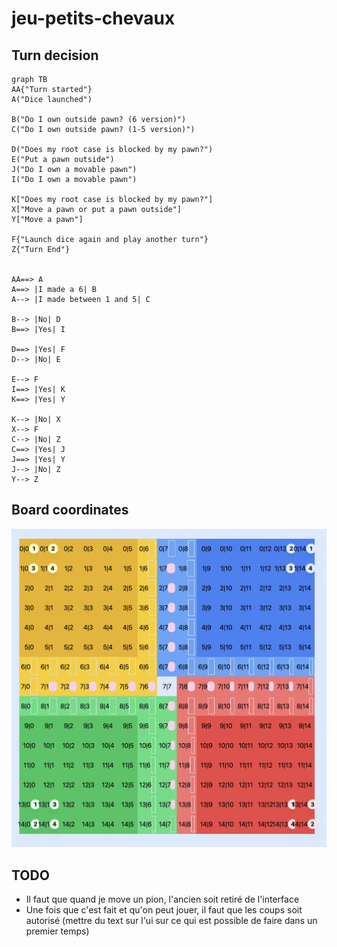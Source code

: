 # jeu-petits-chevaux

## Turn decision

```mermaid
graph TB
AA{"Turn started"}
A("Dice launched")

B("Do I own outside pawn? (6 version)")
C("Do I own outside pawn? (1-5 version)")

D("Does my root case is blocked by my pawn?")
E("Put a pawn outside")
J("Do I own a movable pawn")
I("Do I own a movable pawn")

K["Does my root case is blocked by my pawn?"]
X["Move a pawn or put a pawn outside"]
Y["Move a pawn"]

F{"Launch dice again and play another turn"}
Z{"Turn End"}


AA==> A
A==> |I made a 6| B
A--> |I made between 1 and 5| C

B--> |No| D
B==> |Yes| I

D==> |Yes| F
D--> |No| E

E--> F
I==> |Yes| K
K==> |Yes| Y

K--> |No| X
X--> F
C--> |No| Z
C==> |Yes| J
J==> |Yes| Y
J--> |No| Z
Y--> Z
```

## Board coordinates

![Board](.github_archives/assets/board.png "Board")

## TODO

- Il faut que quand je move un pion, l'ancien soit retiré de l'interface
- Une fois que c'est fait et qu'on peut jouer, il faut que les coups soit autorisé
  (mettre du text sur l'ui sur ce qui est possible de faire dans un premier temps)
